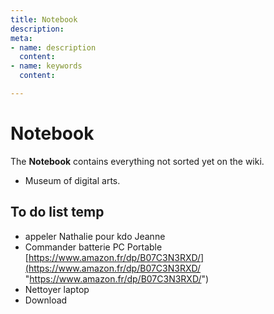 ```yaml
---
title: Notebook
description: 
meta:
- name: description
  content: 
- name: keywords
  content: 

---
```

# Notebook

The **Notebook** contains everything not sorted yet on the wiki.

* Museum of digital arts.

## To do list temp

* appeler Nathalie pour kdo Jeanne
* Commander batterie PC Portable [https://www.amazon.fr/dp/B07C3N3RXD/](https://www.amazon.fr/dp/B07C3N3RXD/ "https://www.amazon.fr/dp/B07C3N3RXD/")
* Nettoyer laptop
* Download 